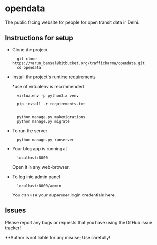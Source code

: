 # opendata

The public facing website for people for open transit data in Delhi.


Instructions for setup
------------

- Clone the project

        git clone https://varun_bansal@bitbucket.org/traffickarma/opendata.git
        cd opendata


- Install the project's runtime requirements

    *use of virtualenv is recommended
    
        virtualenv -p python3.x venv

        pip install -r requirements.txt


        python manage.py makemigrations
        python manage.py migrate

- To run the server 
    
        python manage.py runserver

- Your blog app is running at 

        localhost:8000

   Open it in any web-browser.
    
- To log into admin panel

        localhost:8000/admin
    You can use your superuser login credentials here.





Issues
------------

Please report any bugs or requests that you have using the GitHub issue tracker!


**Author is not liable for any misuse; Use carefully!